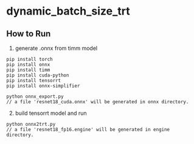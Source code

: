 # dynamic_batch_size_trt

## How to Run

1. generate .onnx from timm model

```
pip install torch
pip install onnx
pip install timm
pip install cuda-python
pip install tensorrt
pip install onnx-simplifier

python onnx_export.py
// a file 'resnet18_cuda.onnx' will be generated in onnx directory.
```

2. build tensorrt model and run

```
python onnx2trt.py
// a file 'resnet18_fp16.engine' will be generated in engine directory.
```
